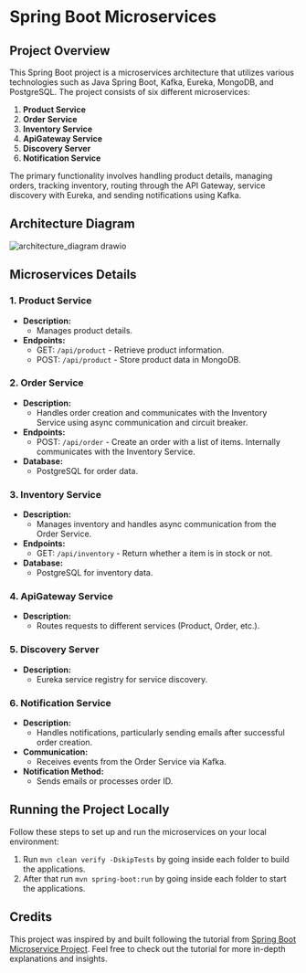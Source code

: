 # Spring Boot Microservices

## Project Overview

This Spring Boot project is a microservices architecture that utilizes various technologies such as Java Spring Boot, Kafka, Eureka, MongoDB, and PostgreSQL. The project consists of six different microservices:

1. **Product Service**
2. **Order Service**
3. **Inventory Service**
4. **ApiGateway Service**
5. **Discovery Server**
6. **Notification Service**

The primary functionality involves handling product details, managing orders, tracking inventory, routing through the API Gateway, service discovery with Eureka, and sending notifications using Kafka.

## Architecture Diagram
![architecture_diagram drawio](https://github.com/m-ayan-k/SpringBoot-Microservice/assets/72690358/0ce7d204-5b18-43c1-ad87-dfc62ccbc6d0)


## Microservices Details

### 1. Product Service

- **Description:**
  - Manages product details.
- **Endpoints:**
  - GET: `/api/product` - Retrieve product information.
  - POST: `/api/product` - Store product data in MongoDB.

### 2. Order Service

- **Description:**
  - Handles order creation and communicates with the Inventory Service using async communication and circuit breaker.
- **Endpoints:**
  - POST: `/api/order` - Create an order with a list of items. Internally communicates with the Inventory Service.
- **Database:**
  - PostgreSQL for order data.

### 3. Inventory Service

- **Description:**
  - Manages inventory and handles async communication from the Order Service.
- **Endpoints:**
  - GET: `/api/inventory` - Return whether a item is in stock or not.
- **Database:**
  - PostgreSQL for inventory data.

### 4. ApiGateway Service

- **Description:**
  - Routes requests to different services (Product, Order, etc.).

### 5. Discovery Server

- **Description:**
  - Eureka service registry for service discovery.

### 6. Notification Service

- **Description:**
  - Handles notifications, particularly sending emails after successful order creation.
- **Communication:**
  - Receives events from the Order Service via Kafka.
- **Notification Method:**
  - Sends emails or processes order ID.

## Running the Project Locally

Follow these steps to set up and run the microservices on your local environment:

1. Run `mvn clean verify -DskipTests` by going inside each folder to build the applications.
2. After that run `mvn spring-boot:run` by going inside each folder to start the applications.

## Credits

This project was inspired by and built following the tutorial from [Spring Boot Microservice Project](https://www.youtube.com/watch?v=mPPhcU7oWDU&t=20634s).
Feel free to check out the tutorial for more in-depth explanations and insights.
